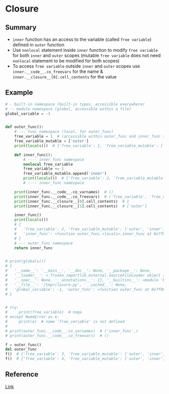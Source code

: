 # Closure

## Summary
* `inner` function has an access to the variable (called `free variable`) defined in `outer` function
* Use `nonlocal` statement inside `inner` function to modify `free variable` for both `inner` and `outer` scopes (mutable `free variable` does not need `nonlocal` statement to be modified for both scopes)
* To access `free variable` outside `inner` and `outer` scopes use `inner.__code__.co_freevars` for the name & `inner.__closure__[0].cell_contents` for the value

## Example
```py
# - built-in namespace (built-in types, accessible everywhere)
# -- module namespace (global, accessible within a file)
global_variable = -1


def outer_func():
    # --- func namespace (local, for outer_func)
    free_variable = 1  # (accessible within outer_func and inner_func scope)
    free_variable_mutable = ['outer']
    print(locals())  # {'free_variable': 1, 'free_variable_mutable': ['outer']}

    def inner_func():
        # ---- inner_func namespace
        nonlocal free_variable
        free_variable += 1
        free_variable_mutable.append('inner')
        print(locals())  # {'free_variable': 2, 'free_variable_mutable': ['outer', 'inner']}
        # ---- inner_func namespace

    print(inner_func.__code__.co_varnames)  # ()
    print(inner_func.__code__.co_freevars)  # ('free_variable', 'free_variable_mutable')
    print(inner_func.__closure__[0].cell_contents)  # 1
    print(inner_func.__closure__[1].cell_contents)  # ['outer']

    inner_func()
    print(locals())
    # {
    #   'free_variable': 2, 'free_variable_mutable': ['outer', 'inner'],
    #   'inner_func': <function outer_func.<locals>.inner_func at 0x7f9b6728f820>
    # }
    # --- outer_func namespace
    return inner_func


# print(globals())
# {
#   '__name__': '__main__', '__doc__': None, '__package__': None,
#   '__loader__': <_frozen_importlib_external.SourceFileLoader object at 0x7f96785b5f10>,
#   '__spec__': None, '__annotations__': {}, '__builtins__': <module 'builtins' (built-in)>,
#   '__file__': '/tmp/closure.py', '__cached__': None,
#   'global_variable': -1, 'outer_func': <function outer_func at 0x7f967a28f700>
# }


# try:
#     print(free_variable)  # noqa
# except NameError as e:
#     print(e)  # name 'free_variable' is not defined
#
# print(outer_func.__code__.co_varnames)  # ('inner_func',)
# print(outer_func.__code__.co_freevars)  # ()

f = outer_func()
del outer_func
f()  # {'free_variable': 3, 'free_variable_mutable': ['outer', 'inner', 'inner']}
f()  # {'free_variable': 4, 'free_variable_mutable': ['outer', 'inner', 'inner', 'inner']}

```

## Reference
[Link]()
